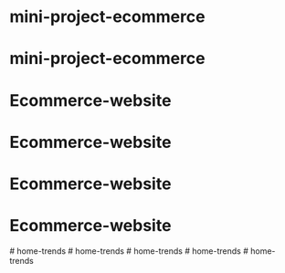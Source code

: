 # mini-project-ecommerce
# mini-project-ecommerce
# Ecommerce-website
# Ecommerce-website
# Ecommerce-website
# Ecommerce-website
#   h o m e - t r e n d s  
 #   h o m e - t r e n d s  
 #   h o m e - t r e n d s  
 #   h o m e - t r e n d s  
 #   h o m e - t r e n d s  
 